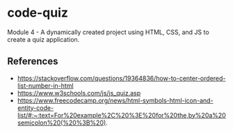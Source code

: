 # code-quiz

Module 4 - A dynamically created project using HTML, CSS, and JS to create a quiz application.

## References

- https://stackoverflow.com/questions/19364836/how-to-center-ordered-list-number-in-html
- https://www.w3schools.com/js/js_quiz.asp
- https://www.freecodecamp.org/news/html-symbols-html-icon-and-entity-code-list/#:~:text=For%20example%2C%20%3E%20for%20the,by%20a%20semicolon%20(%20%3B%20).
